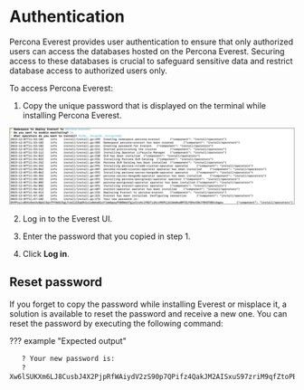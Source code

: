 # Authentication

Percona Everest provides user authentication to ensure that only authorized users can access the databases hosted on the Percona Everest. Securing access to these databases is crucial to safeguard sensitive data and restrict database access to authorized users only. 

To access Percona Everest:

1. Copy the unique password that is displayed on the terminal while installing Percona Everest.

![!image](../images/everest_user-auth-token.png)

2. Log in to the Everest UI.

3. Enter the password that you copied in step 1.

4. Click **Log in**.


## Reset password

If you forget to copy the password while installing Everest or misplace it, a solution is available to reset the password and receive a new one. You can reset the password  by executing the following command:

??? example "Expected output"

       ? Your new password is:
       ? Xw6lSUKXm6LJ8CusbJ4X2PjpRfWAiydV2zS90p7QPifz4QakJM2AISxuS97zriM9qfZtoPBjWbgciDXtXmaHSHv87cGBG7idNjUKsMdUP7NgjBRgCTXhDiMH7kvMGVfZ






